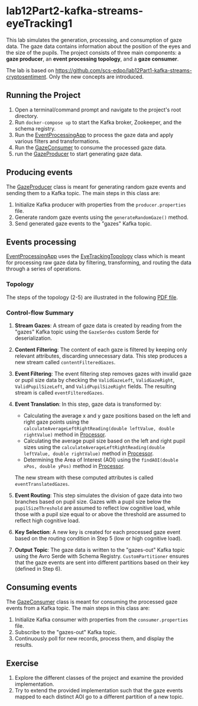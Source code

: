 # lab12Part2-kafka-streams-eyeTracking1

This lab simulates the generation, processing, and consumption of gaze data. 
The gaze data contains information about the position of the eyes and the size of the pupils. 
The project consists of three main components: a **gaze producer**, an **event processing topology**, and a **gaze consumer**. 

The lab is based on https://github.com/scs-edpo/lab12Part1-kafka-streams-cryptosentiment. 
Only the new concepts are introduced.

## Running the Project

1. Open a terminal/command prompt and navigate to the project's root directory.
2. Run `docker-compose up` to start the Kafka broker, Zookeeper, and the schema registry.
3. Run the [EventProcessingApp](StreamProcessing/src/main/java/magicalpipelines/EventProcessingApp.java)  to process the gaze data and apply various filters and transformations.
4. Run the [GazeConsumer](GazeConsumer/src/main/java/GazeConsumer.java) to consume the processed gaze data.
5. run the [GazeProducer](GazeProducer/src/main/java/GazeProducer.java) to start generating gaze data.


## Producing events

The [GazeProducer](GazeProducer/src/main/java/GazeProducer.java) class is meant for generating random gaze events and sending them to a Kafka topic. The main steps in this class are:

1. Initialize Kafka producer with properties from the `producer.properties` file.
2. Generate random gaze events using the `generateRandomGaze()` method.
3. Send generated gaze events to the "gazes" Kafka topic.

## Events processing

[EventProcessingApp](StreamProcessing/src/main/java/magicalpipelines/EventProcessingApp.java) uses the [EyeTrackingTopology](StreamProcessing/src/main/java/magicalpipelines/topology/EyeTrackingTopology.java) class which  is meant for processing raw gaze data by filtering, transforming, and routing the data through a series of operations.

### Topology

The steps of the topology (2-5) are illustrated in the following [PDF file](doc/topology.pdf).

### Control-flow Summary

1. **Stream Gazes**: A stream of gaze data is created by reading from the "gazes" Kafka topic using the `GazeSerdes` custom Serde for deserialization.

2. **Content Filtering**: The content of each gaze is filtered by keeping only relevant attributes, discarding unnecessary data. This step produces a new stream called `contentFilteredGazes`.

3. **Event Filtering**: The event filtering step removes gazes with invalid gaze or pupil size data by checking the `ValidGazeLeft`, `ValidGazeRight`, `ValidPupilSizeLeft`, and `ValidPupilSizeRight` fields. The resulting stream is called `eventFilteredGazes`.

4. **Event Translation**: In this step, gaze data is transformed by:
    - Calculating the average x and y gaze positions based on the left and right gaze points using the `calculateAverageLeftRightReading(double leftValue, double rightValue)` method in [Processor](StreamProcessing/src/main/java/magicalpipelines/gazeprocessing/Processor.java).
    - Calculating the average pupil size based on the left and right pupil sizes using the `calculateAverageLeftRightReading(double leftValue, double rightValue)` method in [Processor](StreamProcessing/src/main/java/magicalpipelines/gazeprocessing/Processor.java).
    - Determining the Area of Interest (AOI) using the `findAOI(double xPos, double yPos)` method in [Processor](StreamProcessing/src/main/java/magicalpipelines/gazeprocessing/Processor.java).

   The new stream with these computed attributes is called `eventTranslatedGazes`.

5. **Event Routing**: This step simulates the division of gaze data into two branches based on pupil size. Gazes with a pupil size below the `pupilSizeThreshold` are assumed to reflect low cognitive load, while those with a pupil size equal to or above the threshold are assumed to reflect high cognitive load.

6. **Key Selection**: A new key is created for each processed gaze event based on the routing condition in Step 5 (low or high cognitive load).

7. **Output Topic**: The gaze data is written to the "gazes-out" Kafka topic using the Avro Serde with Schema Registry. `CustomPartitioner` ensures that the gaze events are sent into different partitions based on their key (defined in Step 6).

## Consuming events

The [GazeConsumer](GazeConsumer/src/main/java/GazeConsumer.java)  class is meant for consuming the processed gaze events from a Kafka topic. The main steps in this class are:

1. Initialize Kafka consumer with properties from the `consumer.properties` file.
2. Subscribe to the "gazes-out" Kafka topic.
3. Continuously poll for new records, process them, and display the results.

## Exercise

1. Explore the different classes of the project and examine the provided implementation. 
2. Try to extend the provided implementation such that the gaze events mapped to each distinct AOI go to a different partition of a new topic.

